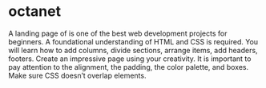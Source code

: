 # octanet
A landing page of  is one of the best web development projects for beginners. A foundational understanding of HTML and CSS is required.
You will learn how to add columns, divide sections, arrange items, add headers, footers. Create an impressive page using your creativity.
It is important to pay attention to the alignment, the padding, the color palette, and boxes. Make sure CSS doesn’t overlap elements.
